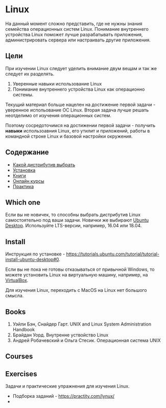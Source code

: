 # Linux

На данный момент сложно представить, где не нужны знания семейства операционных систем Linux. Понимание внутреннего устройства Linux поможет лучше разрабатывать приложения, администрировать сервера или настраивать другие приложения.

## Цели
При изучении Linux следует уделить внимание двум вещам и так же следует их разделять.
1. Уверенные навыки использование Linux
2. Понимание внутреннего устройства Linux как операционно системы.

Текущий материал больше нацелен на достижение первой задачи - уверенное испольование ОС Linux.
Вторая задача лучше решать неотделимо от изучения операционных систем.

Поэтому сосредоточимся на достижении первой задачи - получить **навыки** использоавния Linux, его утилит и приложений, работы в командной строке Linux и базовой настройки окружения. 

## Содержание
* [Какой дистрибутив выбрать](https://github.com/drewxa/guide/master/Linux.md#which%20one)
* [Установка](https://github.com/drewxa/guide/master/Linux.md#install)
* [Книги](https://github.com/drewxa/guide/master/Linux.md#books)
* [Онлайн курсы](https://github.com/drewxa/guide/master/Linux.md#courses)
* [Практика](https://github.com/drewxa/guide/master/Linux.md#exercises)

## Which one
Если вы не новичек, то способны выбрать дистрибутив Linux самостоятельно под ваши задачи. Новички же выбирают [Ubuntu Desktop](https://ubuntu.com/download/desktop). Используйте LTS-версии, например, 16.04 или 18.04.

## Install
Инструкция по установке - https://tutorials.ubuntu.com/tutorial/tutorial-install-ubuntu-desktop#0.

Если вы не пока не готовы отказываться от привычной Windows, то можете установить Linux на виртуальную машину, например, на [VirtualBox](https://www.virtualbox.org/wiki/Downloads).

Для изучения Linux, переходить с MacOS на Linux нет большого смысла.

## Books
1. Уэйли Бэн, Снайдер Гарт. UNIX and Linux System Administration Handbook
1. Брайдан Уорд. Внутренне уствойство Linux
1. Андрей Робачевский и Ольга Стесик. Операционная система UNIX

## Courses

## Exercises
Задачи и практические упражнения для изучения Linux.

* Подборка заданий - https://practity.com/lynux/
* 
